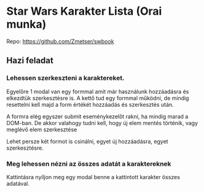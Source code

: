 # Star Wars Karakter Lista (Orai munka)

Repo: https://github.com/Zmetser/swbook

## Hazi feladat

### Lehessen szerkeszteni a karaktereket.

Egyelőre 1 modal van egy formmal amit már használunk hozzáadásra és elkezdtük szerkesztésre is. A kettő tud egy formmal működni, de mindig resettelni kell majd a form értékét hozzáadás és szerkesztés után.

A formra elég egyszer submit eseménykezelőt rakni, ha mindig marad a DOM-ban. De akkor valahogy tudni kell, hogy új elem mentés történik, vagy meglévő elem szerkesztése

Lehet persze két formot is csinálni, egyet új hozzáadásra, egyet szerkesztésre.

### Meg lehessen nézni az összes adatát a karaktereknek

Kattintásra nyíljon meg egy modal benne a kattintott karakter összes adatával.